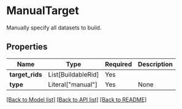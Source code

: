 # ManualTarget

Manually specify all datasets to build.

## Properties
| Name | Type | Required | Description |
| ------------ | ------------- | ------------- | ------------- |
**target_rids** | List[BuildableRid] | Yes |  |
**type** | Literal["manual"] | Yes | None |


[[Back to Model list]](../../../../README.md#models-v2-link) [[Back to API list]](../../../../README.md#apis-v2-link) [[Back to README]](../../../../README.md)
